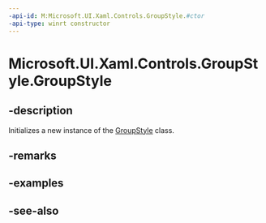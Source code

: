 ```yaml
---
-api-id: M:Microsoft.UI.Xaml.Controls.GroupStyle.#ctor
-api-type: winrt constructor
---
```


<!-- Method syntax
public GroupStyle()
-->

# Microsoft.UI.Xaml.Controls.GroupStyle.GroupStyle

## -description
Initializes a new instance of the [GroupStyle](groupstyle.md) class.

## -remarks

## -examples

## -see-also
